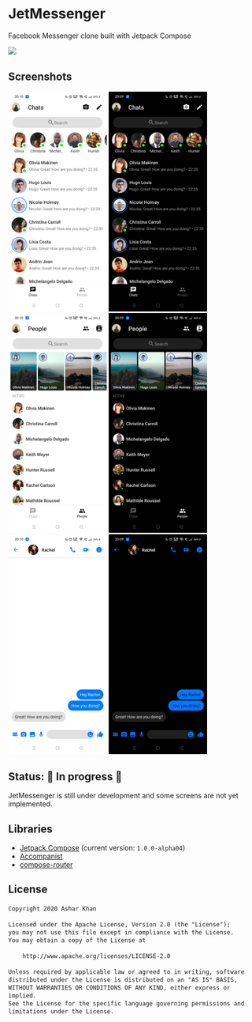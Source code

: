 # JetMessenger
Facebook Messenger clone built with Jetpack Compose

<img src="screenshots/Demo.gif" width=200 />

## Screenshots
<img src="screenshots/light_chats.jpg" width=200 /> <img src="screenshots/dark_chats.jpg" width=200 />
<img src="screenshots/light_people.jpg" width=200 /> <img src="screenshots/dark_people.jpg" width=200 />
<img src="screenshots/light_conversation.jpg" width=200 /> <img src="screenshots/dark_conversation.jpg" width=200 />

## Status: 🚧 In progress 🚧
JetMessenger is still under development and some screens are not yet implemented.

## Libraries
* [Jetpack Compose](https://developer.android.com/jetpack/compose) (current version: `1.0.0-alpha04`)
* [Accompanist](https://github.com/chrisbanes/accompanist)
* [compose-router](https://github.com/zsoltk/compose-router)

## License
```
Copyright 2020 Ashar Khan

Licensed under the Apache License, Version 2.0 (the "License");
you may not use this file except in compliance with the License.
You may obtain a copy of the License at

    http://www.apache.org/licenses/LICENSE-2.0

Unless required by applicable law or agreed to in writing, software
distributed under the License is distributed on an "AS IS" BASIS,
WITHOUT WARRANTIES OR CONDITIONS OF ANY KIND, either express or implied.
See the License for the specific language governing permissions and
limitations under the License.
```
